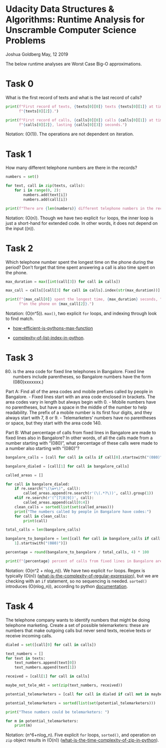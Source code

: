 Udacity Data Structures & Algorithms: Runtime Analysis for Unscramble
Computer Science Problems
================
Joshua Goldberg
May, 12 2019

The below runtime analyses are Worst Case Big-O approximations.

# Task 0

What is the first record of texts and what is the last record of
calls?

``` python
print(f"First record of texts, {texts[0][0]} texts {texts[0][1]} at time "
      f"{texts[0][2]}.")

print(f"First record of calls, {calls[0][0]} calls {calls[0][1]} at time "
      f"{calls[0][2]}, lasting {calls[0][3]} seconds.")
```

Notation: \(O(1)\). The operations are not dependent on iteration.

# Task 1

How many different telephone numbers are there in the records?

``` python
numbers = set()

for text, call in zip(texts, calls):
    for i in range(0, 2):
        numbers.add(text[i])
        numbers.add(call[i])

print(f"There are {len(numbers)} different telephone numbers in the records.")
```

Notation: \(O(n)\). Though we have two explicit `for` loops, the inner
loop is just a short-hand for extended code. In other words, it does not
depend on the input (\(n\)).

# Task 2

Which telephone number spent the longest time on the phone during the
period? Don’t forget that time spent answering a call is also time spent
on the phone.

``` python
max_duration = max([int(call[3]) for call in calls])

max_call = calls[[call[3] for call in calls].index(str(max_duration))]

print(f"{max_call[0]} spent the longest time, {max_duration} seconds, "
      f"on the phone on {max_call[2]}.")
```

Notation: \(O(n^5)\). `max()`, two explicit `for` loops, and indexing
through look to find
    match.

  - [how-efficient-is-pythons-max-function](https://stackoverflow.com/questions/5454030/how-efficient-is-pythons-max-function)

  - [complexity-of-list-index-in-python](https://stackoverflow.com/questions/5913671/complexity-of-list-indexx-in-python).

# Task 3

80) is the area code for fixed line telephones in Bangalore. Fixed line
    numbers include parentheses, so Bangalore numbers have the form
    (080)xxxxxxx.)

Part A: Find all of the area codes and mobile prefixes called by people
in Bangalore. - Fixed lines start with an area code enclosed in
brackets. The area codes vary in length but always begin with 0. -
Mobile numbers have no parentheses, but have a space in the middle of
the number to help readability. The prefix of a mobile number is its
first four digits, and they always start with 7, 8 or 9. -
Telemarketers’ numbers have no parentheses or space, but they start
with the area code 140.

Part B: What percentage of calls from fixed lines in Bangalore are made
to fixed lines also in Bangalore? In other words, of all the calls made
from a number starting with “(080)”, what percentage of these calls were
made to a number also starting with
“(080)”?

``` python
bangalore_calls = [call for call in calls if call[0].startswith("(080)")]

bangalore_dialed = [call[1] for call in bangalore_calls]

called_areas = []

for call in bangalore_dialed:
    if re.search("\(\w+\)", call):
        called_areas.append(re.search(r'(\(.*?\))', call).group(1))
    elif re.search(r'(^[7|8|9])', call):
        called_areas.append(call[0:4])
    clean_calls = sorted(list(set(called_areas)))
    print("The numbers called by people in Bangalore have codes:")
    for call in clean_calls:
        print(call)

total_calls = len(bangalore_calls)

bangalore_to_bangalore = len([call for call in bangalore_calls if call[
    1].startswith("(080)")])

percentage = round(bangalore_to_bangalore / total_calls, 4) * 100

print(f"{percentage} percent of calls from fixed lines in Bangalore are calls to other fixed lines in Bangalore.")
```

Notation: \(O(n^2 + nlog_n)\). We have two explicit `for` loops. Regex
is typically \(O(n)\)
([what-is-the-complexity-of-regular-expression](https://stackoverflow.com/questions/4378455/what-is-the-complexity-of-regular-expression)),
but we are checking with an `if` statement, so no sequencing is needed.
`sorted()` introduces \(O(nlog_n)\), according to python
[documentation](https://wiki.python.org/moin/TimeComplexity).

# Task 4

The telephone company wants to identify numbers that might be doing
telephone marketing. Create a set of possible telemarketers: these are
numbers that make outgoing calls but never send texts, receive texts or
receive incoming calls.

``` python
dialed = set([call[0] for call in calls])

text_numbers = []
for text in texts:
    text_numbers.append(text[0])
    text_numbers.append(text[1])

received = [call[1] for call in calls]

maybe_not_tele_mkt = set(zip(text_numbers, received))

potential_telemarketers = [call for call in dialed if call not in maybe_not_tele_mkt]

potential_telemarketers = sorted(list(set(potential_telemarketers)))

print("These numbers could be telemarketers: ")

for m in potential_telemarketers:
    print(m)
```

Notation: \(n^6+nlog_n\). Five explicit `for` loops, `sorted()`, and
operation on `zip` object results in \(O(n)\)
([what-is-the-time-complexity-of-zip-in-python](https://stackoverflow.com/questions/36877715/what-is-the-time-complexity-of-zip-in-python)).
